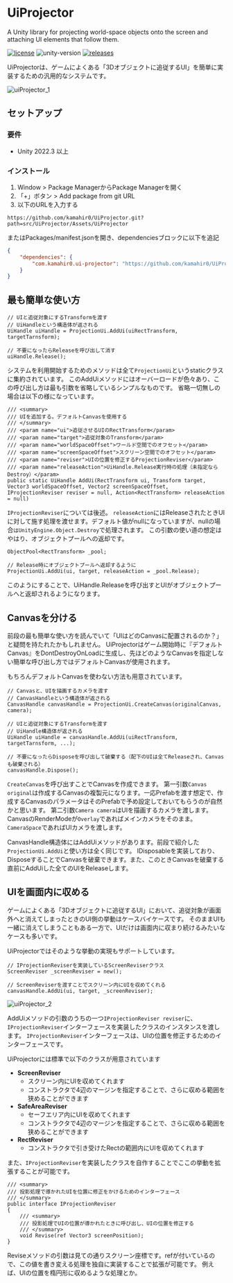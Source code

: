 # UiProjector
A Unity library for projecting world-space objects onto the screen and attaching UI elements that follow them.

[![license](https://img.shields.io/badge/LICENSE-MIT-green.svg)](LICENSE)
![unity-version](https://img.shields.io/badge/unity-2022.3+-000.svg)
[![releases](https://img.shields.io/github/release/kamahir0/UiProjector.svg)](https://github.com/kamahir0/UiProjector/releases)

UiProjectorは、ゲームによくある「3Dオブジェクトに追従するUI」を簡単に実装するための汎用的なシステムです。

![uiProjector_1](https://github.com/user-attachments/assets/c0a3413d-5dd8-407c-99ac-01f327f196c0)

## セットアップ
### 要件

* Unity 2022.3 以上

### インストール

1. Window > Package ManagerからPackage Managerを開く
2. 「+」ボタン > Add package from git URL
3. 以下のURLを入力する

```
https://github.com/kamahir0/UiProjector.git?path=src/UiProjector/Assets/UiProjector
```

またはPackages/manifest.jsonを開き、dependenciesブロックに以下を追記

```json
{
    "dependencies": {
        "com.kamahir0.ui-projector": "https://github.com/kamahir0/UiProjector.git?path=src/UiProjector/Assets/UiProjector"
    }
}
```

## 最も簡単な使い方
```
// UIと追従対象にするTransformを渡す
// UiHandleという構造体が返される
UiHandle uiHandle = ProjectionUi.AddUi(uiRectTransform, targetTarnsform);

// 不要になったらReleaseを呼び出して消す
uiHandle.Release();
```

システムを利用開始するためのメソッドは全て`ProjectionUi`というstaticクラスに集約されています。
このAddUiメソッドにはオーバーロードが色々あり、この呼び出し方は最も引数を省略しているシンプルなものです。
省略一切無しの場合は以下の様になっています。

```
/// <summary>
/// UIを追加する。デフォルトCanvasを使用する
/// </summary>
/// <param name="ui">追従させるUIのRectTransform</param>
/// <param name="target">追従対象のTransform</param>
/// <param name="worldSpaceOffset">ワールド空間でのオフセット</param>
/// <param name="screenSpaceOffset">スクリーン空間でのオフセット</param>
/// <param name="reviser">UIの位置を修正するProjectionReviser</param>
/// <param name="releaseAction">UiHandle.Release実行時の処理（未指定ならDestroy）</param>
public static UiHandle AddUi(RectTransform ui, Transform target, Vector3 worldSpaceOffset, Vector2 screenSpaceOffset, IProjectionReviser reviser = null, Action<RectTransform> releaseAction = null)
```

`IProjectionReviser`については後述。
`releaseAction`にはReleaseされたときUIに対して施す処理を渡せます。デフォルト値がnullになっていますが、nullの場合`はUnityEngine.Object.Destroy`で処理されます。
この引数の使い道の想定はやはり、オブジェクトプールへの返却です。

```
ObjectPool<RectTransform> _pool;

// Release時にオブジェクトプールへ返却するように
ProjectionUi.AddUi(ui, target, releaseAction = _pool.Release);
```

このようにすることで、UiHandle.Releaseを呼び出すとUIがオブジェクトプールへと返却されるようになります。

## Canvasを分ける
前段の最も簡単な使い方を読んでいて「UIはどのCanvasに配置されるのか？」と疑問を持たれたかもしれません。
UiProjectorはゲーム開始時に『デフォルトCanvas』をDontDestroyOnLoadに生成し、先ほどのようなCanvasを指定しない簡単な呼び出し方ではデフォルトCanvasが使用されます。

もちろんデフォルトCanvasを使わない方法も用意されています。

```
// Canvasと、UIを描画するカメラを渡す
// CanvasHandleという構造体が返される
CanvasHandle canvasHandle = ProjectionUi.CreateCanvas(originalCanvas, camera);

// UIと追従対象にするTransformを渡す
// UiHandle構造体が返される
UiHandle uiHandle = canvasHandle.AddUi(uiRectTransform, targetTarnsform, ...);

// 不要になったらDisposeを呼び出して破棄する（配下のUIは全てReleaseされ、Canvasも破棄される）
canvasHandle.Dispose();
```

`CreateCanvas`を呼び出すことでCanvasを作成できます。
第一引数`Canvas original`は作成するCanvasの複製元になります。一応Prefabを渡す想定で、作成するCanvasのパラメータはそのPrefabで予め設定しておいてもらうのが自然かと思います。
第二引数`Camera camera`はUIを描画するカメラを渡します。CanvasのRenderModeが`Overlay`であればメインカメラをそのまま。`CameraSpace`であればUIカメラを渡します。

CanvasHandle構造体にはAddUiメソッドがあります。前段で紹介した`ProjectionUi.AddUi`と使い方は全く同じです。
IDisposableを実装しており、DisposeすることでCanvasを破棄できます。また、このときCanvasを破棄する直前にAddUiした全てのUIをReleaseします。

## UIを画面内に収める
ゲームによくある「3Dオブジェクトに追従するUI」において、追従対象が画面外へと消えてしまったときのUI側の挙動はケースバイケースです。
そのままUIも一緒に消えてしまうこともある一方で、UIだけは画面内に収まり続けるみたいなケースも多いです。

UiProjectorではそのような挙動の実現もサポートしています。

```
// IProjectionReviserを実装しているScreenReviserクラス
ScreenReviser _screenReviser = new();

// ScreenReviserを渡すことでスクリーン内にUIを収めてくれる
canvasHandle.AddUi(ui, target, _screenReviser);
```

![uiProjector_2](https://github.com/user-attachments/assets/512a02ba-a4bb-4ffe-b426-3c402a32e284)

AddUiメソッドの引数のうちの一つ`IProjectionReviser reviser`に、`IProjectionReviser`インターフェースを実装したクラスのインスタンスを渡します。
`IProjectionReviser`インターフェースは、UIの位置を修正するためのインターフェースです。

UiProjectorには標準で以下のクラスが用意されています
- **ScreenReviser**
  - スクリーン内にUIを収めてくれます
  - コンストラクタで4辺のマージンを指定することで、さらに収める範囲を狭めることができます
- **SafeAreaReviser**
  - セーフエリア内にUIを収めてくれます
  - コンストラクタで4辺のマージンを指定することで、さらに収める範囲を狭めることができます
- **RectReviser**
  - コンストラクタで引き受けたRectの範囲内にUIを収めてくれます

また、`IProjectionReviser`を実装したクラスを自作することでここの挙動を拡張することが可能です。

```
/// <summary>
/// 投影処理で導かれたUIを位置に修正をかけるためのインターフェース
/// </summary>
public interface IProjectionReviser
{
    /// <summary>
    /// 投影処理でUIの位置が導かれたときに呼び出し、UIの位置を修正する
    /// </summary>
    void Revise(ref Vector3 screenPosition);
}
```

Reviseメソッドの引数は見ての通りスクリーン座標です。refが付いているので、この値を書き変える処理を独自に実装することで拡張が可能です。
例えば、UIの位置を楕円形に収めるような処理とか。
